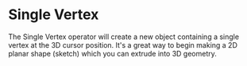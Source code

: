 # Single Vertex

The Single Vertex operator will create a new object containing a single vertex at the 3D cursor position. It's a great way to begin making a 2D planar shape (sketch) which you can extrude into 3D geometry.

[](../_media/single-vertex.mp4 ':include')